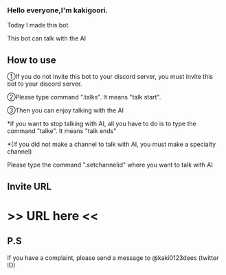 ### Hello everyone,I'm kakigoori.
Today I made this bot.

This bot can talk with the AI

## How to use
①If you do not invite this bot to your discord server, you must invite this bot to your discord server.

②Please type command ".talks". It means "talk start".

③Then you can enjoy talking with the AI

*if you want to stop talking with AI, all you have to do is to type the command "talke". It means "talk ends"

*(If you did not make a channel to talk with AI, you must make a specialty channel)
 
 Please type the command ".setchannelid" where you want to talk with AI
## Invite URL

# >> URL here <<

## P.S
If you have a complaint, please send a message to @kaki0123dees (twitter ID)
